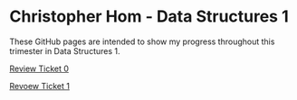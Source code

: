# Christopher Hom - Data Structures 1
These GitHub pages are intended to show my progress throughout this trimester in Data Structures 1.

[Review Ticket 0](https://github.com/AkhilNandhakumar/Guython/issues/10)

[Revoew Ticket 1](https://github.com/AkhilNandhakumar/Guython/issues/14)
